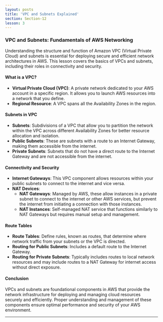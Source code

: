 ```yaml
---
layout: posts
title: 'VPC and Subnets Explained'
section: Section-12
lesson: 3
---
```


### VPC and Subnets: Fundamentals of AWS Networking

Understanding the structure and function of Amazon VPC (Virtual Private Cloud) and subnets is essential for deploying secure and efficient network architectures in AWS. This lesson covers the basics of VPCs and subnets, including their roles in connectivity and security.

<!-- pagebreak -->

#### What is a VPC?

- **Virtual Private Cloud (VPC)**: A private network dedicated to your AWS account in a specific region. It allows you to launch AWS resources into a network that you define.
- **Regional Resource**: A VPC spans all the Availability Zones in the region.

<!-- pagebreak -->

#### Subnets in VPC

- **Subnets**: Subdivisions of a VPC that allow you to partition the network within the VPC across different Availability Zones for better resource allocation and isolation.
- **Public Subnets**: These are subnets with a route to an Internet Gateway, making them accessible from the internet.
- **Private Subnets**: Subnets that do not have a direct route to the Internet Gateway and are not accessible from the internet.

<!-- pagebreak -->

#### Connectivity and Security

- **Internet Gateways**: This VPC component allows resources within your public subnets to connect to the internet and vice versa.
- **NAT Devices**:
  - **NAT Gateways**: Managed by AWS, these allow instances in a private subnet to connect to the internet or other AWS services, but prevent the internet from initiating a connection with those instances.
  - **NAT Instances**: Self-managed NAT service that functions similarly to NAT Gateways but requires manual setup and management.

<!-- pagebreak -->

#### Route Tables

- **Route Tables**: Define rules, known as routes, that determine where network traffic from your subnets or the VPC is directed.
- **Routing for Public Subnets**: Includes a default route to the Internet Gateway.
- **Routing for Private Subnets**: Typically includes routes to local network resources and may include routes to a NAT Gateway for internet access without direct exposure.

<!-- pagebreak -->

#### Conclusion

VPCs and subnets are foundational components in AWS that provide the network infrastructure for deploying and managing cloud resources securely and efficiently. Proper understanding and management of these components ensure optimal performance and security of your AWS environment.

---

